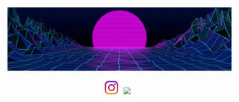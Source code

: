 ## ![Hyde's header](https://github.com/HaiderAleS/Hyde/blob/main/Assets/Header.jpg)

<p align='center'>
<a href="https://www.instagram.com/haiderales/"><img height="30" src="https://github.com/HaiderAleS/Hyde/blob/main/Assets/instagram.jpg?raw=true"></a>&nbsp;&nbsp;
<a href="https://twitter.com/haiderales"><img height="30" src="https://github.com/HaiderAleS/Hyde/blob/main/Assets/twitter.jpg?raw=true"></a>&nbsp;&nbsp;
</p>
